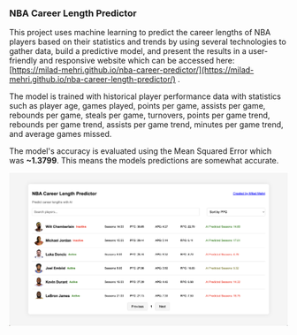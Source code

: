 ### NBA Career Length Predictor


This project uses machine learning to predict the career lengths of NBA players based on their statistics and trends by using several technologies to gather data, build a predictive model, and present the results in a user-friendly and responsive website which can be accessed here: [https://milad-mehri.github.io/nba-career-predictor/](https://milad-mehri.github.io/nba-career-length-predictor/)
.

The model is trained with historical player performance data with statistics such as player age, games played, points per game, assists per game, rebounds per game, steals per game, turnovers, points per game trend, rebounds per game trend, assists per game trend, minutes per game trend, and average games missed.

The model's accuracy is evaluated using the Mean Squared Error which was **~1.3799**. This means the models predictions are somewhat accurate.





![NBA Career Length Predictor](https://raw.githubusercontent.com/milad-mehri/nba-career-length-predictor/main/media/Screenshot.png)




